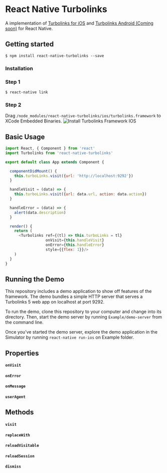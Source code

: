 # React Native Turbolinks
A implementation of [Turbolinks for iOS](https://github.com/turbolinks/turbolinks-ios) and [Turbolinks Android (Coming soon)](https://github.com/turbolinks/turbolinks-android) for React Native.

## Getting started
`$ npm install react-native-turbolinks --save`

### Installation
### Step 1
`$ react-native link`

### Step 2
Drag `/node_modules/react-native-turbolinks/ios/turbolinks.framework` to XCode Embedded Binaries.
![Install Turbolinks Framework IOS](https://raw.githubusercontent.com/lazaronixon/react-native-turbolinks/master/screenshots/install-turbolinks-framework-ios.jpg)

## Basic Usage
```javascript
import React, { Component } from 'react'
import Turbolinks from 'react-native-turbolinks'

export default class App extends Component {

  componentDidMount() {
    this.turboLinks.visit({url: 'http://localhost:9292'})
  }

  handleVisit = (data) => {
    this.turboLinks.visit({url: data.url, action: data.action})
  }

  handleError = (data) => {
    alert(data.description)
  }

  render() {
    return (
      <Turbolinks ref={(tl) => this.turboLinks = tl}
                  onVisit={this.handleVisit}
                  onError={this.handleError}
                  style={{flex: 1}}/>
    )
  }
}
```

## Running the Demo
This repository includes a demo application to show off features of the framework. The demo bundles a simple HTTP server that serves a Turbolinks 5 web app on localhost at port 9292.

To run the demo, clone this repository to your computer and change into its directory. Then, start the demo server by running `Example/demo-server` from the command line.

Once you’ve started the demo server, explore the demo application in the Simulator by running `react-native run-ios` on Example folder.

## Properties

#### `onVisit`

#### `onError`

#### `onMessage`

#### `userAgent`

## Methods

#### `visit`

#### `replaceWith`

#### `reloadVisitable`

#### `reloadSession`

#### `dismiss`
